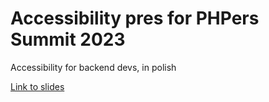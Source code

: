 # Accessibility pres for PHPers Summit 2023

Accessibility for backend devs, in polish

[Link to slides](https://phpers-summit-2023-a11y-pres-pl.vercel.app/)
